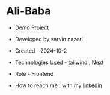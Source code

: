 
# Ali-Baba




- [Demo Project](https://ali-baba-hazel.vercel.app/)
  
- Developed by sarvin nazeri

- Created - 2024-10-2

- Technologies Used -  tailwind , Next

- Role - Frontend

- How to reach me : with my [linkedin](https://www.linkedin.com/in/sarvin-nazeri)
